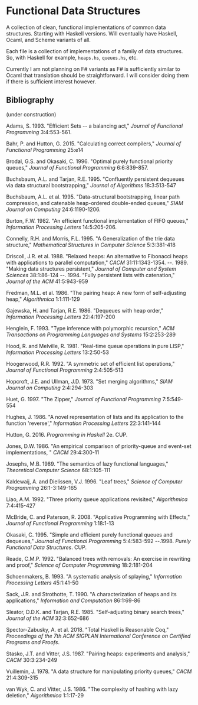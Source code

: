 # Functional Data Structures

A collection of clean, functional implementations of common data structures. Starting with Haskell versions. Will eventually have Haskell, Ocaml, and Scheme variants of all.

Each file is a collection of implementations of a family of data structures. So, with Haskell for example, `heaps.hs`, `queues.hs`, etc.

Currently I am not planning on F# variants as F# is sufficiently similar to Ocaml that translation should be straightforward. I will consider doing them if there is sufficient interest however.

## Bibliography

(under construction)

Adams, S. 1993. "Efficient Sets -- a balancing act," *Journal of Functional Programming* 3:4:553-561.

Bahr, P. and Hutton, G. 2015. "Calculating correct compilers," *Journal of Functional Programming* 25:e14

Brodal, G.S. and Okasaki, C. 1996. "Optimal purely functional priority queues," *Journal of Functional Programming* 6:6:839-857.

Buchsbaum, A.L. and Tarjan, R.E. 1995. "Confluently persistent dequeues via data structural bootstrapping," *Journal of Algorithms* 18:3:513-547

Buchsbaum, A.L. et al. 1995. "Data-structural bootstrapping, linear path compression, and catenable heap-ordered double-ended queues," *SIAM Journal on Computing* 24:6:1190-1206.

Burton, F.W. 1982. "An efficient functional implementation of FIFO queues," *Information Processing Letters* 14:5:205-206.

Connelly, R.H. and Morris, F.L. 1995. "A Generalization of the trie data structure," *Mathematical Structures in Computer Science* 5:3:381-418

Driscoll, J.R. et al. 1988. "Relaxed heaps: An alternative to Fibonacci heaps with applications to parallel computation," *CACM* 31:11:1343-1354.
--. 1989. "Making data structures persistent," *Journal of Computer and System Sciences* 38:1:86-124
--. 1994. "Fully persistent lists with catenation," *Journal of the ACM* 41:5:943-959

Fredman, M.L. et al. 1986. "The pairing heap: A new form of self-adjusting heap," *Algorithmica* 1:1:111-129

Gajewska, H. and Tarjan, R.E. 1986. "Dequeues with heap order," *Information Processing Letters* 22:4:197-200

Henglein, F. 1993. "Type inference with polymorphic recursion," *ACM Transactions on Programming Languages and Systems* 15:2:253-289

Hood, R. and Melville, R. 1981. "Real-time queue operations in pure LISP," *Information Processing Letters* 13:2:50-53

Hoogerwood, R.R. 1992. "A symmetric set of efficient list operations," *Journal of Functional Programming* 2:4:505-513

Hopcroft, J.E. and Ullman, J.D. 1973. "Set merging algorithms," *SIAM Journal on Computing* 2:4:294-303

Huet, G. 1997. "The Zipper," *Journal of Functional Programming* 7:5:549-554

Hughes, J. 1986. "A novel representation of lists and its application to the function 'reverse'," *Information Processing Letters* 22:3:141-144

Hutton, G. 2016. *Programming in Haskell* 2e. CUP.

Jones, D.W. 1986. "An empirical comparison of priority-queue and event-set implementations, " *CACM* 29:4:300-11

Josephs, M.B. 1989. "The semantics of lazy functional languages," *Theoretical Computer Science* 68:1:105-111

Kaldewaij, A. and Dielissen, V.J. 1996. "Leaf trees," *Science of Computer Programming* 26:1-3:149-165

Liao, A.M. 1992. "Three priority queue applications revisited," *Algorithmica* 7:4:415-427

McBride, C. and Paterson, R. 2008. "Applicative Programming with Effects," *Journal of Functional Programming* 1:18:1-13

Okasaki, C. 1995. "Simple and efficient purely functional queues and dequeues," *Journal of Functional Programming* 5:4:583-592
--.1998. *Purely Functional Data Structures*. CUP.

Reade, C.M.P. 1992. "Balanced trees with removals: An exercise in rewriting and proof," *Science of Computer Programming* 18:2:181-204

Schoenmakers, B. 1993. "A systematic analysis of splaying," *Information Processing Letters* 45:1:41-50

Sack, J.R. and Strothotte, T. 1990. "A characterization of heaps and its applications," *Information and Computation* 86:1:69-86

Sleator, D.D.K. and Tarjan, R.E. 1985. "Self-adjusting binary search trees," *Journal of the ACM* 32:3:652-686

Spector-Zabusky, A. et al. 2018. "Total Haskell is Reasonable Coq," *Proceedings of the 7th ACM SIGPLAN International Conference on Certified Programs and Proofs*.

Stasko, J.T. and Vitter, J.S. 1987. "Pairing heaps: experiments and analysis," *CACM* 30:3:234-249

Vuillemin, J. 1978. "A data structure for manipulating priority queues," *CACM* 21:4:309-315

van Wyk, C. and Vitter, J.S. 1986. "The complexity of hashing with lazy deletion," *Algorithmica* 1:1:17-29
